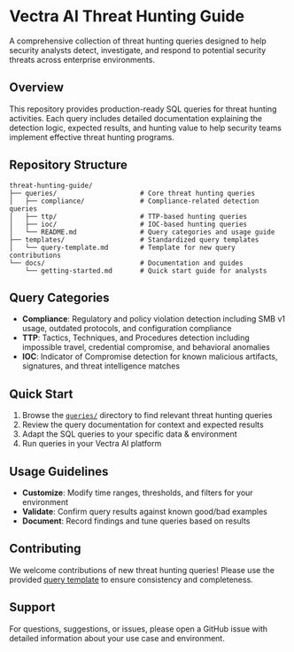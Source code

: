 # Vectra AI Threat Hunting Guide

A comprehensive collection of threat hunting queries designed to help security analysts detect, investigate, and respond to potential security threats across enterprise environments.

## Overview

This repository provides production-ready SQL queries for threat hunting activities. Each query includes detailed documentation explaining the detection logic, expected results, and hunting value to help security teams implement effective threat hunting programs.

## Repository Structure

```
threat-hunting-guide/
├── queries/                     # Core threat hunting queries
│   ├── compliance/              # Compliance-related detection queries
│   ├── ttp/                     # TTP-based hunting queries
│   ├── ioc/                     # IOC-based hunting queries
│   └── README.md                # Query categories and usage guide
├── templates/                   # Standardized query templates
│   └── query-template.md        # Template for new query contributions
└── docs/                        # Documentation and guides
    └── getting-started.md       # Quick start guide for analysts
```

## Query Categories

- **Compliance**: Regulatory and policy violation detection including SMB v1 usage, outdated protocols, and configuration compliance
- **TTP**: Tactics, Techniques, and Procedures detection including impossible travel, credential compromise, and behavioral anomalies
- **IOC**: Indicator of Compromise detection for known malicious artifacts, signatures, and threat intelligence matches

## Quick Start

1. Browse the [`queries/`](queries/) directory to find relevant threat hunting queries
2. Review the query documentation for context and expected results
3. Adapt the SQL queries to your specific data & environment
4. Run queries in your Vectra AI platform

## Usage Guidelines

- **Customize**: Modify time ranges, thresholds, and filters for your environment
- **Validate**: Confirm query results against known good/bad examples
- **Document**: Record findings and tune queries based on results

## Contributing

We welcome contributions of new threat hunting queries! Please use the provided [query template](templates/query-template.md) to ensure consistency and completeness.

## Support

For questions, suggestions, or issues, please open a GitHub issue with detailed information about your use case and environment.